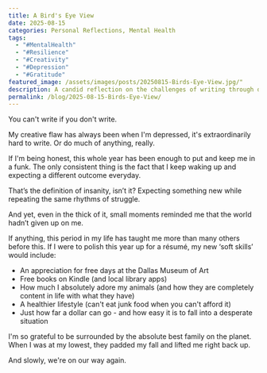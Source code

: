 ```yaml
---
title: A Bird's Eye View
date: 2025-08-15
categories: Personal Reflections, Mental Health
tags:
  - "#MentalHealth"
  - "#Resilience"
  - "#Creativity"
  - "#Depression"
  - "#Gratitude"
featured_image: /assets/images/posts/20250815-Birds-Eye-View.jpg/"
description: A candid reflection on the challenges of writing through depression, the lessons learned during a difficult year, and the unexpected soft skills gained along the way — with gratitude for family, simple joys, and hope for better days ahead.
permalink: /blog/2025-08-15-Birds-Eye-View/
---
```


You can't write if you don't write.

My creative flaw has always been when I'm depressed, it's extraordinarily hard to write. Or do much of anything, really.

If I'm being honest, this whole year has been enough to put and keep me in a funk. The only consistent thing is the fact that I keep waking up and expecting a different outcome everyday.

That’s the definition of insanity, isn’t it? Expecting something new while repeating the same rhythms of struggle.

And yet, even in the thick of it, small moments reminded me that the world hadn’t given up on me.

If anything, this period in my life has taught me more than many others before this. If I were to polish this year up for a résumé, my new ‘soft skills’ would include:

- An appreciation for free days at the Dallas Museum of Art
- Free books on Kindle (and local library apps)
- How much I absolutely adore my animals (and how they are completely content in life with what they have)
- A healthier lifestyle (can't eat junk food when you can't afford it)
- Just how far a dollar can go - and how easy it is to fall into a desperate situation

I'm so grateful to be surrounded by the absolute best family on the planet. When I was at my lowest, they padded my fall and lifted me right back up.

And slowly, we're on our way again.